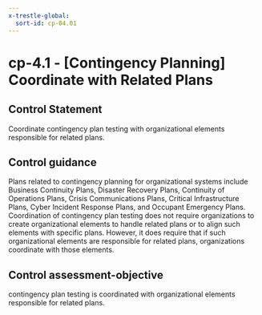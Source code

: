 ```yaml
---
x-trestle-global:
  sort-id: cp-04.01
---
```


# cp-4.1 - \[Contingency Planning\] Coordinate with Related Plans

## Control Statement

Coordinate contingency plan testing with organizational elements responsible for related plans.

## Control guidance

Plans related to contingency planning for organizational systems include Business Continuity Plans, Disaster Recovery Plans, Continuity of Operations Plans, Crisis Communications Plans, Critical Infrastructure Plans, Cyber Incident Response Plans, and Occupant Emergency Plans. Coordination of contingency plan testing does not require organizations to create organizational elements to handle related plans or to align such elements with specific plans. However, it does require that if such organizational elements are responsible for related plans, organizations coordinate with those elements.

## Control assessment-objective

contingency plan testing is coordinated with organizational elements responsible for related plans.
